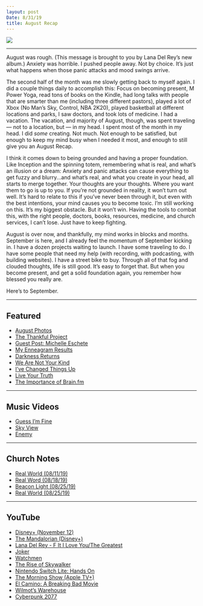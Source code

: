 ```yaml
---
layout: post
Date: 8/31/19
title: August Recap
---
```


![][image-1]

---- 

August was rough. (This message is brought to you by Lana Del Rey’s new album.) Anxiety was horrible. I pushed people away. Not by choice. It’s just what happens when those panic attacks and mood swings arrive.

The second half of the month was me slowly getting back to myself again. I did a couple things daily to accomplish this: Focus on becoming present, M Power Yoga, read tons of books on the Kindle, had long talks with people that are smarter than me (including three different pastors), played a lot of Xbox (No Man’s Sky, Control, NBA 2K20), played basketball at different locations and parks, I saw doctors, and took lots of medicine. I had a vacation. The vacation, and majority of August, though, was spent traveling — not to a location, but — in my head. I spent most of the month in my head. I did *some* creating. Not much. Not enough to be satisfied, but enough to keep my mind busy when I needed it most, and enough to still give you an August Recap.

I think it comes down to being grounded and having a proper foundation. Like Inception and the spinning totem, remembering what is real, and what’s an illusion or a dream: Anxiety and panic attacks can cause everything to get fuzzy and blurry...and what’s real, and what you create in your head, all starts to merge together. Your thoughts are your thoughts. Where you want them to go is up to you. If you’re not grounded in reality, it won’t turn out well. It’s hard to relate to this if you’ve never been through it, but even with the best intentions, your mind causes you to become toxic. I’m still working on this. It’s my biggest obstacle. But it won’t win. Having the tools to combat this, with the right people, doctors, books, resources, medicine, and church services, I can’t lose. Just have to keep fighting.

August is over now, and thankfully, my mind works in blocks and months. September is here, and I already feel the momentum of September kicking in. I have a dozen projects waiting to launch. I have some traveling to do. I have some people that need my help (with recording, with podcasting, with building websites). I have a street bike to buy. Through all of that fog and clouded thoughts, life is still good. It’s easy to forget that. But when you become present, and get a solid foundation again, you remember how blessed you really are. 

Here’s to September.

---- 

## Featured

- [August Photos][1]
- [The Thankful Project][2]
- [Guest Post: Michelle Eschete][3]
- [My Enneagram Results][4]
- [Darkness Returns][5]
- [We Are Not Your Kind][6]
- [I’ve Changed Things Up][7]
- [Live Your Truth][8]
- [The Importance of Brain.fm][9]

---- 

## Music Videos

- [Guess I’m Fine][10]
- [Sky View][11]
- [Enemy][12]

---- 

## Church Notes

- [Real World (08/11/19)][13]
- [Real Word (08/18/19)][14]
- [Beacon Light (08/25/19)][15]
- [Real World (08/25/19)][16]

---- 

## YouTube

- [Disney+ (November 12)][17]
- [The Mandalorian (Disney+)][18]
- [Lana Del Rey - F It I Love You/The Greatest][19]
- [Joker][20]
- [Watchmen][21]
- [The Rise of Skywalker][22]
- [Nintendo Switch Lite: Hands On][23]
- [The Morning Show (Apple TV+)][24]
- [El Camino: A Breaking Bad Movie][25]
- [Wilmot’s Warehouse][26]
- [Cyberpunk 2077][27]

[1]:	https://nashp.com/august-photos
[2]:	https://nashp.com/thanks
[3]:	https://nashp.com/michelle
[4]:	https://nashp.com/wepss
[5]:	https://nashp.com/darkness-returns
[6]:	https://nashp.com/we-are-not-your-kind
[7]:	https://nashp.com/15-ways-that-ive-changed-things-up-lately
[8]:	https://nashp.com/live-your-truth
[9]:	https://nashp.com/brain
[10]:	https://nashp.com/guess-im-fine-music-video
[11]:	https://nashp.com/sky-view-music-video
[12]:	https://nashp.com/enemy-music-video
[13]:	https://nashp.com/cc-real-world-8-11
[14]:	https://nashp.com/cross-church-notes-real-world-08/18/19
[15]:	https://nashp.com/beacon-light-notes-08/25/19
[16]:	https://nashp.com/cross-church-notes-real-world-08/25/19
[17]:	https://nashp.com/disney-start-streaming-november-12
[18]:	https://nashp.com/the-mandalorian-official-trailer
[19]:	https://nashp.com/lana-del-rey-f-it-i-love-you-and-the-greatest-official-video
[20]:	https://nashp.com/joker-final-trailer
[21]:	https://nashp.com/watchmen-official-hbo-comic-con-trailer
[22]:	https://nashp.com/star-wars-the-rise-of-skywalker-d23-special-look
[23]:	https://nashp.com/nintendo-switch-lite-hands-on-todays-game-boy
[24]:	https://nashp.com/the-morning-show-%E2%80%94-official-trailer-apple-tv
[25]:	https://nashp.com/el-camino-a-breaking-bad-movie-release-date-october-11-2019
[26]:	https://nashp.com/wilmots-warehouse-launch-trailer
[27]:	https://nashp.com/cyberpunk-2077thinspmdashthinspdeep-dive-video

[image-1]:	https://i.imgur.com/vgo5eOu.png